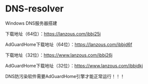 # DNS-resolver

Windows DNS服务器搭建

下载地址（64位）：https://lanzous.com/ibbj25i

AdGuardHome下载地址（64位）：https://lanzous.com/ibbjd6f

下载地址（32位）：https://www.lanzous.com/ibbj26j

AdGuardHome下载地址（32位）：https://www.lanzous.com/ibbjdkj

DNS防污染软件需要AdGuardHome引擎才能正常运行！！！

